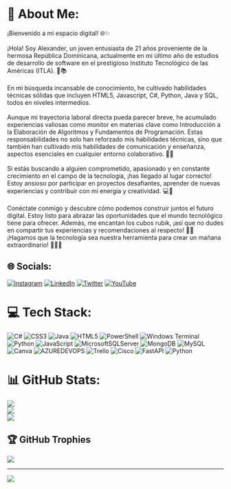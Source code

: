 # 💫 About Me:
¡Bienvenido a mi espacio digital! 🌐✨<br><br>¡Hola! Soy Alexander, un joven entusiasta de 21 años proveniente de la hermosa República Dominicana, actualmente en mi último año de estudios de desarrollo de software en el prestigioso Instituto Tecnológico de las Américas (ITLA). 🚀📚<br><br>En mi búsqueda incansable de conocimiento, he cultivado habilidades técnicas sólidas que incluyen HTML5, Javascript, C#, Python, Java y SQL, todos en niveles intermedios. <br><br>Aunque mi trayectoria laboral directa pueda parecer breve, he acumulado experiencias valiosas como monitor en materias clave como Introducción a la Elaboración de Algoritmos y Fundamentos de Programación. Estas responsabilidades no solo han reforzado mis habilidades técnicas, sino que también han cultivado mis habilidades de comunicación y enseñanza, aspectos esenciales en cualquier entorno colaborativo. 🤝💬<br><br>Si estás buscando a alguien comprometido, apasionado y en constante crecimiento en el campo de la tecnología, ¡has llegado al lugar correcto! Estoy ansioso por participar en proyectos desafiantes, aprender de nuevas experiencias y contribuir con mi energía y creatividad. 💻🌈<br><br>Conéctate conmigo y descubre cómo podemos construir juntos el futuro digital. Estoy listo para abrazar las oportunidades que el mundo tecnológico tiene para ofrecer. Además, me encantan los cubos rubik, ¡así que no dudes en compartir tus experiencias y recomendaciones al respecto! 🤩🎲 ¡Hagamos que la tecnología sea nuestra herramienta para crear un mañana extraordinario! 🚀👨‍💻


## 🌐 Socials:
[![Instagram](https://img.shields.io/badge/Instagram-%23E4405F.svg?logo=Instagram&logoColor=white)](https://instagram.com/g_campusano_) [![LinkedIn](https://img.shields.io/badge/LinkedIn-%230077B5.svg?logo=linkedin&logoColor=white)](https://www.linkedin.com/in/gary-alexander-campusano-paredes-87a28724a/) [![Twitter](https://img.shields.io/badge/Twitter-%231DA1F2.svg?logo=Twitter&logoColor=white)](https://twitter.com/G_Campusano_) [![YouTube](https://img.shields.io/badge/YouTube-%23FF0000.svg?logo=YouTube&logoColor=white)](https://www.youtube.com/@g_campusano4180/featured) 

# 💻 Tech Stack:
![C#](https://img.shields.io/badge/c%23-%23239120.svg?style=for-the-badge&logo=csharp&logoColor=white) ![CSS3](https://img.shields.io/badge/css3-%231572B6.svg?style=for-the-badge&logo=css3&logoColor=white) ![Java](https://img.shields.io/badge/java-%23ED8B00.svg?style=for-the-badge&logo=openjdk&logoColor=white) ![HTML5](https://img.shields.io/badge/html5-%23E34F26.svg?style=for-the-badge&logo=html5&logoColor=white) ![PowerShell](https://img.shields.io/badge/PowerShell-%235391FE.svg?style=for-the-badge&logo=powershell&logoColor=white) ![Windows Terminal](https://img.shields.io/badge/Windows%20Terminal-%234D4D4D.svg?style=for-the-badge&logo=windows-terminal&logoColor=white) ![Python](https://img.shields.io/badge/python-3670A0?style=for-the-badge&logo=python&logoColor=ffdd54) ![JavaScript](https://img.shields.io/badge/javascript-%23323330.svg?style=for-the-badge&logo=javascript&logoColor=%23F7DF1E) ![MicrosoftSQLServer](https://img.shields.io/badge/Microsoft%20SQL%20Server-CC2927?style=for-the-badge&logo=microsoft%20sql%20server&logoColor=white) ![MongoDB](https://img.shields.io/badge/MongoDB-%234ea94b.svg?style=for-the-badge&logo=mongodb&logoColor=white) ![MySQL](https://img.shields.io/badge/mysql-%2300000f.svg?style=for-the-badge&logo=mysql&logoColor=white) ![Canva](https://img.shields.io/badge/Canva-%2300C4CC.svg?style=for-the-badge&logo=Canva&logoColor=white) ![AZUREDEVOPS](https://img.shields.io/badge/azuredevops-0078D7.svg?style=for-the-badge&logo=azuredevops&logoColor=white&color=%230078D7) ![Trello](https://img.shields.io/badge/Trello-%23026AA7.svg?style=for-the-badge&logo=Trello&logoColor=white) ![Cisco](https://img.shields.io/badge/cisco-%23049fd9.svg?style=for-the-badge&logo=cisco&logoColor=black) ![FastAPI](https://img.shields.io/badge/FastAPI-005571?style=for-the-badge&logo=fastapi) ![Python](https://img.shields.io/badge/python-3670A0?style=for-the-badge&logo=python&logoColor=ffdd54)
# 📊 GitHub Stats:
![](https://github-readme-stats.vercel.app/api?username=Alexander&theme=react&hide_border=false&include_all_commits=true&count_private=true)<br/>
![](https://github-readme-streak-stats.herokuapp.com/?user=Alexander&theme=react&hide_border=false)<br/>
![](https://github-readme-stats.vercel.app/api/top-langs/?username=Alexander&theme=react&hide_border=false&include_all_commits=true&count_private=true&layout=compact)

## 🏆 GitHub Trophies
![](https://github-profile-trophy.vercel.app/?username=Alexander&theme=radical&no-frame=false&no-bg=true&margin-w=4)

---
[![](https://visitcount.itsvg.in/api?id=Alexander&icon=0&color=0)](https://visitcount.itsvg.in)

<!-- Proudly created with GPRM ( https://gprm.itsvg.in ) -->
